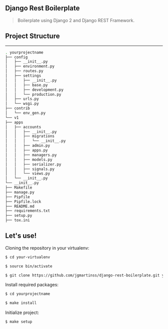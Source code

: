 ## Django Rest Boilerplate

> Boilerplate using Django 2 and Django REST Framework.


## Project Structure

--------

  ```sh
  . yourprojectname
  ├── config
  │   ├── __init__.py
  │   ├── environment.py
  │   ├── routes.py
  │   ├── settings
  │   │   ├── __init__.py
  │   │   ├── base.py
  │   │   ├── development.py
  │   │   └── production.py
  │   ├── urls.py
  │   └── wsgi.py
  ├── contrib
  │   └── env_gen.py
  └── v1
  ├── apps
  │   ├── accounts
  │   │   ├── __init__.py
  │   │   ├── migrations
  │   │   │   └── __init__.py
  │   │   ├── admin.py
  │   │   ├── apps.py
  │   │   ├── managers.py
  │   │   ├── models.py
  │   │   ├── serializer.py
  │   │   ├── signals.py
  │   │   └── views.py
  │   └── __init__.py
  └── __init__.py
  ├── Makefile
  ├── manage.py
  ├── Pipfile
  ├── Pipfile.lock
  ├── README.md
  ├── requirements.txt
  ├── setup.py
  ├── tox.ini
  ```

## Let's use!

Cloning the repository in your virtualenv:

```sh
$ cd your-virtualenv

$ source bin/activate

$ git clone https://github.com/jgmartinss/django-rest-boilerplate.git yourprojectname
```

Install required packages:

```sh
$ cd yourprojectname

$ make install
```

Initialize project:
```sh
$ make setup
```
